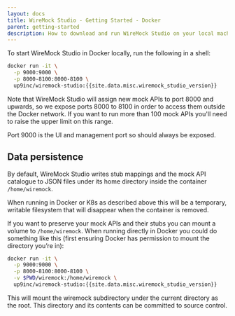 ```yaml
---
layout: docs
title: WireMock Studio - Getting Started - Docker
parent: getting-started
description: How to download and run WireMock Studio on your local machine.
---
```


To start WireMock Studio in Docker locally, run the following in a shell:

```bash
docker run -it \
  -p 9000:9000 \
  -p 8000-8100:8000-8100 \
  up9inc/wiremock-studio:{{site.data.misc.wiremock_studio_version}}
```

Note that WireMock Studio will assign new mock APIs to port 8000 and upwards, so we expose ports 8000 to 8100
in order to access them outside the Docker network.
If you want to run more than 100 mock APIs you'll need to raise the upper limit on this range.

Port 9000 is the UI and management port so should always be exposed.


## Data persistence

By default, WireMock Studio writes stub mappings and the mock API catalogue to JSON files under its home directory inside the container `/home/wiremock`.

When running in Docker or K8s as described above this will be a temporary, writable filesystem that will disappear when the container is removed.

If you want to preserve your mock APIs and their stubs you can mount a volume to `/home/wiremock`. When running directly in Docker you could do something like this (first ensuring Docker has permission to mount the directory you’re in):

```bash
docker run -it \
  -p 9000:9000 \
  -p 8000-8100:8000-8100 \
  -v $PWD/wiremock:/home/wiremock \
  up9inc/wiremock-studio:{{site.data.misc.wiremock_studio_version}}
```

This will mount the wiremock subdirectory under the current directory as the root. This directory and its contents can be committed to source control.
